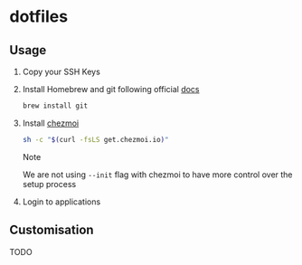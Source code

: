 # dotfiles

## Usage

1. Copy your SSH Keys
1. Install Homebrew and git following official [docs](https://brew.sh/)

    ``` bash
    brew install git
    ```

1. Install [chezmoi](https://www.chezmoi.io/)

    ``` bash
    sh -c "$(curl -fsLS get.chezmoi.io)"
    ```

    > [!NOTE]
    > We are not using `--init` flag with chezmoi to have more control over the setup process

1. Login to applications

## Customisation

TODO

